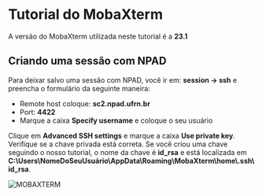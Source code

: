 # Tutorial do MobaXterm 

A versão do MobaXterm utilizada neste tutorial é a **23.1**

## Criando uma sessão com NPAD

Para deixar salvo uma sessão com NPAD, você ir em:
**session -> ssh** e preencha o formulário da seguinte maneira:

- Remote host coloque: **sc2.npad.ufrn.br**
- Port: **4422**
- Marque a caixa **Specify username** e coloque o seu usuário

Clique em **Advanced SSH settings** e marque a caixa **Use private key**. Verifique se a chave privada está correta. Se você criou uma chave seguindo o nosso tutorial, o nome da chave é **id_rsa** e está localizada em **C:\Users\NomeDoSeuUsuário\AppData\Roaming\MobaXterm\home\\.ssh\id_rsa**.

![MOBAXTERM](../../assets/mobaxterm/mobaXterm.png)
